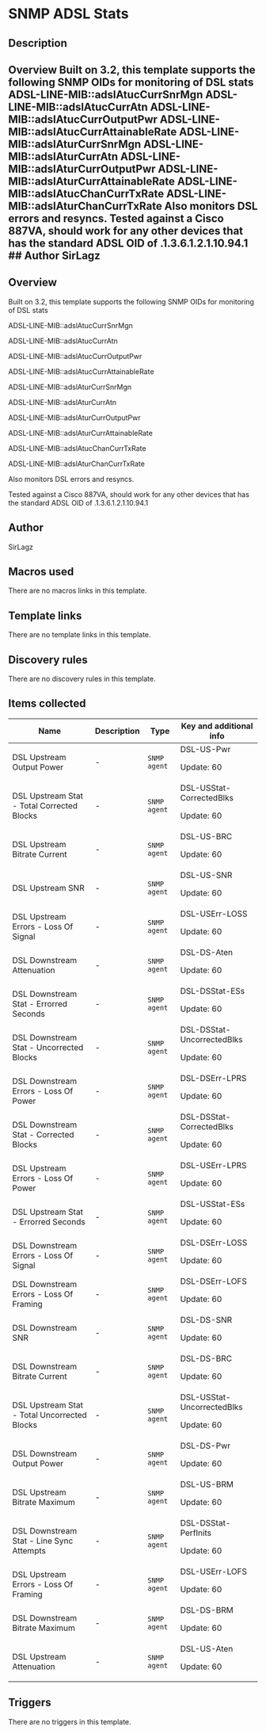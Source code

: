 # SNMP ADSL Stats

## Description

## Overview Built on 3.2, this template supports the following SNMP OIDs for monitoring of DSL stats ADSL-LINE-MIB::adslAtucCurrSnrMgn ADSL-LINE-MIB::adslAtucCurrAtn ADSL-LINE-MIB::adslAtucCurrOutputPwr ADSL-LINE-MIB::adslAtucCurrAttainableRate ADSL-LINE-MIB::adslAturCurrSnrMgn ADSL-LINE-MIB::adslAturCurrAtn ADSL-LINE-MIB::adslAturCurrOutputPwr ADSL-LINE-MIB::adslAturCurrAttainableRate ADSL-LINE-MIB::adslAtucChanCurrTxRate ADSL-LINE-MIB::adslAturChanCurrTxRate Also monitors DSL errors and resyncs. Tested against a Cisco 887VA, should work for any other devices that has the standard ADSL OID of .1.3.6.1.2.1.10.94.1 ## Author SirLagz 

## Overview

Built on 3.2, this template supports the following SNMP OIDs for monitoring of DSL stats


 


ADSL-LINE-MIB::adslAtucCurrSnrMgn


ADSL-LINE-MIB::adslAtucCurrAtn


ADSL-LINE-MIB::adslAtucCurrOutputPwr


ADSL-LINE-MIB::adslAtucCurrAttainableRate


ADSL-LINE-MIB::adslAturCurrSnrMgn


ADSL-LINE-MIB::adslAturCurrAtn


ADSL-LINE-MIB::adslAturCurrOutputPwr


ADSL-LINE-MIB::adslAturCurrAttainableRate


ADSL-LINE-MIB::adslAtucChanCurrTxRate


ADSL-LINE-MIB::adslAturChanCurrTxRate


 


Also monitors DSL errors and resyncs.


Tested against a Cisco 887VA, should work for any other devices that has the standard ADSL OID of .1.3.6.1.2.1.10.94.1



## Author

SirLagz

## Macros used

There are no macros links in this template.

## Template links

There are no template links in this template.

## Discovery rules

There are no discovery rules in this template.

## Items collected

|Name|Description|Type|Key and additional info|
|----|-----------|----|----|
|DSL Upstream Output Power|<p>-</p>|`SNMP agent`|DSL-US-Pwr<p>Update: 60</p>|
|DSL Upstream Stat - Total Corrected Blocks|<p>-</p>|`SNMP agent`|DSL-USStat-CorrectedBlks<p>Update: 60</p>|
|DSL Upstream Bitrate Current|<p>-</p>|`SNMP agent`|DSL-US-BRC<p>Update: 60</p>|
|DSL Upstream SNR|<p>-</p>|`SNMP agent`|DSL-US-SNR<p>Update: 60</p>|
|DSL Upstream Errors - Loss Of Signal|<p>-</p>|`SNMP agent`|DSL-USErr-LOSS<p>Update: 60</p>|
|DSL Downstream Attenuation|<p>-</p>|`SNMP agent`|DSL-DS-Aten<p>Update: 60</p>|
|DSL Downstream Stat - Errorred Seconds|<p>-</p>|`SNMP agent`|DSL-DSStat-ESs<p>Update: 60</p>|
|DSL Downstream Stat - Uncorrected Blocks|<p>-</p>|`SNMP agent`|DSL-DSStat-UncorrectedBlks<p>Update: 60</p>|
|DSL Downstream Errors - Loss Of Power|<p>-</p>|`SNMP agent`|DSL-DSErr-LPRS<p>Update: 60</p>|
|DSL Downstream Stat - Corrected Blocks|<p>-</p>|`SNMP agent`|DSL-DSStat-CorrectedBlks<p>Update: 60</p>|
|DSL Upstream Errors - Loss Of Power|<p>-</p>|`SNMP agent`|DSL-USErr-LPRS<p>Update: 60</p>|
|DSL Upstream Stat - Errorred Seconds|<p>-</p>|`SNMP agent`|DSL-USStat-ESs<p>Update: 60</p>|
|DSL Downstream Errors - Loss Of Signal|<p>-</p>|`SNMP agent`|DSL-DSErr-LOSS<p>Update: 60</p>|
|DSL Downstream Errors - Loss Of Framing|<p>-</p>|`SNMP agent`|DSL-DSErr-LOFS<p>Update: 60</p>|
|DSL Downstream SNR|<p>-</p>|`SNMP agent`|DSL-DS-SNR<p>Update: 60</p>|
|DSL Downstream Bitrate Current|<p>-</p>|`SNMP agent`|DSL-DS-BRC<p>Update: 60</p>|
|DSL Upstream Stat - Total Uncorrected Blocks|<p>-</p>|`SNMP agent`|DSL-USStat-UncorrectedBlks<p>Update: 60</p>|
|DSL Downstream Output Power|<p>-</p>|`SNMP agent`|DSL-DS-Pwr<p>Update: 60</p>|
|DSL Upstream Bitrate Maximum|<p>-</p>|`SNMP agent`|DSL-US-BRM<p>Update: 60</p>|
|DSL Downstream Stat - Line Sync Attempts|<p>-</p>|`SNMP agent`|DSL-DSStat-PerfInits<p>Update: 60</p>|
|DSL Upstream Errors - Loss Of Framing|<p>-</p>|`SNMP agent`|DSL-USErr-LOFS<p>Update: 60</p>|
|DSL Downstream Bitrate Maximum|<p>-</p>|`SNMP agent`|DSL-DS-BRM<p>Update: 60</p>|
|DSL Upstream Attenuation|<p>-</p>|`SNMP agent`|DSL-US-Aten<p>Update: 60</p>|
## Triggers

There are no triggers in this template.

